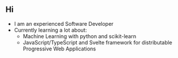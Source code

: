 ## Hi ##

* I am an experienced Software Developer
* Currently learning a lot about: 
  * Machine Learning with python and scikit-learn
  * JavaScript/TypeScript and Svelte framework for distributable Progressive Web Applications
